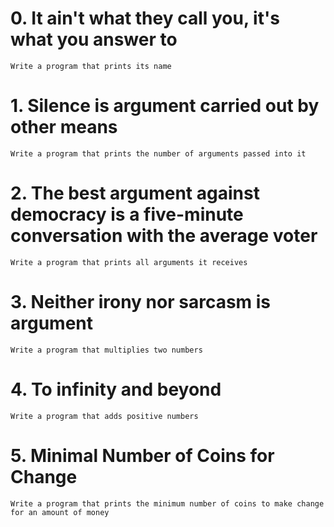 # 0. It ain't what they call you, it's what you answer to
	Write a program that prints its name

# 1. Silence is argument carried out by other means
	Write a program that prints the number of arguments passed into it

# 2. The best argument against democracy is a five-minute conversation with the average voter
	Write a program that prints all arguments it receives

# 3. Neither irony nor sarcasm is argument
	Write a program that multiplies two numbers

# 4. To infinity and beyond
	Write a program that adds positive numbers

# 5. Minimal Number of Coins for Change
	Write a program that prints the minimum number of coins to make change for an amount of money
